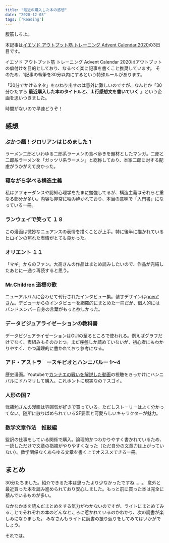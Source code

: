 ```yaml
---
title: "最近の購入した本の感想"
date: "2020-12-03"
tags: ['Reading']
---
```


腹筋しろよ。

本記事は[イエソド アウトプット筋 トレーニング Advent Calendar 2020](https://adventar.org/calendars/5888)の3日目です。

イエソド アウトプット筋 トレーニング Advent Calendar 2020はアウトプットの癖付けを目的としており、なるべく楽に記事を書くこと推奨しています。
そのため、1記事の執筆を30分以内にするという特殊ルールがあります。

「30分でかけるネタ」をひねり出すのは意外に難しいのですが、なんとか「30分ひたすら **最近購入した本のタイトルと、１行感想文を書いていく** 」という企画を思いつきました。

時間がないので早速どうぞ！

## 感想

### ぶかつ麺！ジロリアンはじめました 1

ラーメン二郎といわゆる二郎系ラーメンの食べ歩きを題材としたマンガ。二郎と二郎系ラーメンを「ガッツリ系ラーメン」と総称しており、本家二郎に対する配慮がうかがえて良かった。

### 寝ながら学べる構造主義

私はアフォーダンスや認知心理学をたまに勉強してるが、構造主義はそれらと重なる部分が多い。内容も非常に噛み砕かれており、本当の意味で「入門書」になっている一冊。

### ランウェイで笑って １８

この漫画は微妙なニュアンスの表情を描くことが上手。特に後半に描かれているヒロインの照れた表情がとても良かった。

### オリエント １１

「マギ」からのファン。大高さんの作品はまとめ読みしたいので、作品が完結したあとに一通り再読すると思う。


### Mr.Children 道標の歌

ニューアルバムに合わせて刊行されたインタビュー集。装丁デザインは[goen° さん](https://note.com/goentimes/n/n00a361c5d330)。デビューからのインタビューを網羅的にまとめた一冊だが、個人的にはバンドメンバー自身の言葉がもっと欲しかった。

### データビジュアライゼーションの教科書

データビジュアライゼーションはGUIの至るところで使われる。例えばグラフだけでなく、表組みもそのひとつ。まだ序盤しか読めていないが、初心者にもわかりやすく、かつ論理的に書かれており参考になる。

### アド・アストラ　ースキピオとハンニバルー 1〜4

歴史漫画。Youtubeで[カンナエの戦いを解説した動画](https://www.youtube.com/watch?v=6pJtSHXfYhM)の視聴をきっかけにハンニバルにドハマリして購入。これホントに現実なの？スゴイ。

### 人形の国 7

弐瓶勉さんの漫画は雰囲気が好きで買っている。ただしストーリーはよく分かってない。随所に散りばめられているSF要素と可愛らしいキャラクターが魅力。

### 数学文章作法　推敲編

監訳の仕事をしている関係で購入。論理的かつわかりやすく書かれているため、一読しただけで文章の指摘がやりやすくなった（ただ自分の文章力は上がっていない）。数学関係なくあらゆる文章を書く上でオススメできる一冊。

## まとめ

30分たちました。紹介できるた本は思ったより少なかったですね……。
意外と最近買った本を読み進められており安心しました。もっと前に買った本は完全に積んでいるものが多い。

なかなか本を読んだまとめをする気力がわかないのですが、ライトにまとめてみることでそれぞれの本のどんなところに惹かれているのかわかり、次の読書が楽しみになりました。
みなさんもライトに読書の振り返りをしてみてはいかがでしょう。

それでは。